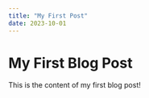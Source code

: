 ```yaml
---
title: "My First Post"
date: 2023-10-01
---
```


# My First Blog Post

This is the content of my first blog post!
